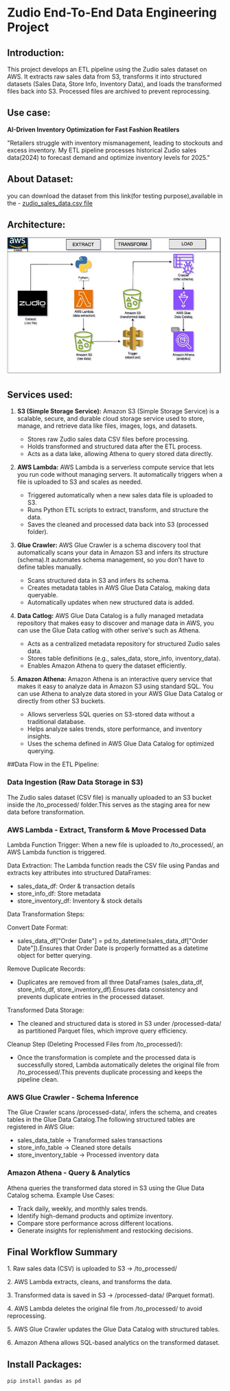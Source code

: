 # Zudio End-To-End Data Engineering Project
## Introduction:
This project develops an ETL pipeline using the Zudio sales dataset on AWS. It extracts raw sales data from S3, transforms it into structured datasets (Sales Data, Store Info, Inventory Data), and loads the transformed files back into S3. Processed files are archived to prevent reprocessing.

## Use case:
**AI-Driven Inventory Optimization for Fast Fashion Reatilers**

"Retailers struggle with inventory mismanagement, leading to stockouts and excess inventory. My ETL pipeline processes historical Zudio sales data(2024) to forecast demand and optimize inventory levels for 2025."

## About Dataset:
you can download the dataset from this link(for testing purpose),available in the - [zudio_sales_data.csv file](https://www.kaggle.com/datasets/saketkshirsagar1/zudio-sales-test-dataset)

## Architecture:
![Architecture diagram of AWS ETL Pipeline.](https://github.com/Raghul-DE/zudio-end-to-end-data-engineering-project/blob/main/zudio-etl-pipeline-architecture.jpg)

## Services used:
1. **S3 (Simple Storage Service):** Amazon S3 (Simple Storage Service) is a scalable, secure, and durable cloud storage service used to store, manage, and retrieve data like files, images, logs, and datasets.
   - Stores raw Zudio sales data CSV files before processing.
   - Holds transformed and structured data after the ETL process.
   - Acts as a data lake, allowing Athena to query stored data directly.
    
2. **AWS Lambda:** AWS Lambda is a serverless compute service that lets you run code without managing servers. It automatically triggers when a file is uploaded to S3 and scales as needed.
    - Triggered automatically when a new sales data file is uploaded to S3.
    - Runs Python ETL scripts to extract, transform, and structure the data.
    - Saves the cleaned and processed data back into S3 (processed folder).
      
3. **Glue Crawler:** AWS Glue Crawler is a schema discovery tool that automatically scans your data in Amazon S3 and infers its structure (schema).It automates schema management, so you don’t have to define tables manually.
    - Scans structured data in S3 and infers its schema.
    - Creates metadata tables in AWS Glue Data Catalog, making data queryable.
    - Automatically updates when new structured data is added.
      
4. **Data Catlog:** AWS Glue Data Catalog is a fully managed metadata repository that makes easy to discover and manage data in AWS, you can use the Glue Data catlog with other serive's such as Athena.
    - Acts as a centralized metadata repository for structured Zudio sales data.
    - Stores table definitions (e.g., sales_data, store_info, inventory_data).
    - Enables Amazon Athena to query the dataset efficiently.
      
5. **Amazon Athena:** Amazon Athena is an interactive query service that makes it easy to analyze data in Amazon S3 using standard SQL. You can use Athena to analyze data stored in your AWS Glue Data Catalog or directly from other S3 buckets.
    - Allows serverless SQL queries on S3-stored data without a traditional database.
    - Helps analyze sales trends, store performance, and inventory insights.
    - Uses the schema defined in AWS Glue Data Catalog for optimized querying.

##Data Flow in the ETL Pipeline:

### Data Ingestion (Raw Data Storage in S3)
The Zudio sales dataset (CSV file) is manually uploaded to an S3 bucket inside the /to_processed/ folder.This serves as the staging area for new data before transformation.

### AWS Lambda - Extract, Transform & Move Processed Data
Lambda Function Trigger:
When a new file is uploaded to /to_processed/, an AWS Lambda function is triggered.

Data Extraction:
The Lambda function reads the CSV file using Pandas and extracts key attributes into structured DataFrames:

 - sales_data_df: Order & transaction details
 - store_info_df: Store metadata
 - store_inventory_df: Inventory & stock details
   
Data Transformation Steps:

Convert Date Format:

 - sales_data_df["Order Date"] = pd.to_datetime(sales_data_df["Order Date"]).Ensures that Order Date is properly formatted as a datetime object for better querying.

Remove Duplicate Records:

 - Duplicates are removed from all three DataFrames (sales_data_df, store_info_df, store_inventory_df).Ensures data consistency and prevents duplicate entries in the processed dataset.

Transformed Data Storage:

 - The cleaned and structured data is stored in S3 under /processed-data/ as partitioned Parquet files, which improve query efficiency.

Cleanup Step (Deleting Processed Files from /to_processed/):

 - Once the transformation is complete and the processed data is successfully stored, Lambda automatically deletes the original file from /to_processed/.This prevents duplicate processing and keeps the pipeline clean.

### AWS Glue Crawler - Schema Inference
The Glue Crawler scans /processed-data/, infers the schema, and creates tables in the Glue Data Catalog.The following structured tables are registered in AWS Glue:

 - sales_data_table → Transformed sales transactions
 - store_info_table → Cleaned store details
 - store_inventory_table → Processed inventory data

### Amazon Athena - Query & Analytics
Athena queries the transformed data stored in S3 using the Glue Data Catalog schema.
Example Use Cases:

 - Track daily, weekly, and monthly sales trends.
 - Identify high-demand products and optimize inventory.
 - Compare store performance across different locations.
 - Generate insights for replenishment and restocking decisions.

## Final Workflow Summary
1️. Raw sales data (CSV) is uploaded to S3 → /to_processed/

2️. AWS Lambda extracts, cleans, and transforms the data.

3️. Transformed data is saved in S3 → /processed-data/ (Parquet format).

4️. AWS Lambda deletes the original file from /to_processed/ to avoid reprocessing.

5️. AWS Glue Crawler updates the Glue Data Catalog with structured tables.

6️. Amazon Athena allows SQL-based analytics on the transformed dataset.


## Install Packages:
```
pip install pandas as pd
```
